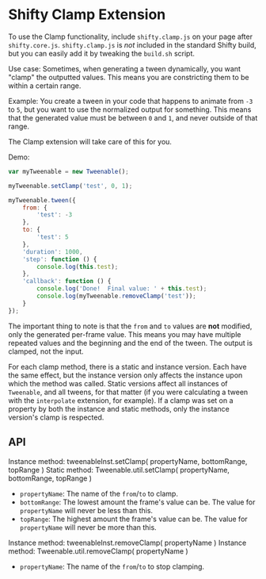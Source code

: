 Shifty Clamp Extension
===

To use the Clamp functionality, include `shifty.clamp.js` on your page after `shifty.core.js`.  `shifty.clamp.js` is _not_ included in the standard Shifty build, but you can easily add it by tweaking the `build.sh` script.

Use case:  Sometimes, when generating a tween dynamically, you want "clamp" the outputted values.  This means you are constricting them to be within a certain range.

Example:  You create a tween in your code that happens to animate from `-3` to `5`, but you want to use the normalized output for something.  This means that the generated value must be between `0` and `1`, and never outside of that range.

The Clamp extension will take care of this for you.

Demo:

````javascript
var myTweenable = new Tweenable();

myTweenable.setClamp('test', 0, 1);

myTweenable.tween({
	from: {
		'test': -3
	},
	to: {
		'test': 5
	},
	'duration': 1000,
	'step': function () {
		console.log(this.test);
	},
	'callback': function () {
		console.log('Done!  Final value: ' + this.test);
		console.log(myTweenable.removeClamp('test'));
	}
});
````

The important thing to note is that the `from` and `to` values are __not__ modified, only the generated per-frame value.  This means you may have multiple repeated values and the beginning and the end of the tween.  The output is clamped, not the input.

For each clamp method, there is a static and instance version.  Each have the same effect, but the instance version only affects the instance upon which the method was called.  Static versions affect all instances of `Tweenable`, and all tweens, for that matter (if you were calculating a tween with the `interpolate` extension, for example).  If a clamp was set on a property by both the instance and static methods, only the instance version's clamp is respected.

API
---

Instance method: tweenableInst.setClamp( propertyName, bottomRange, topRange )
Static method: Tweenable.util.setClamp( propertyName, bottomRange, topRange )

  * `propertyName`: The name of the `from`/`to` to clamp.
  * `bottomRange`: The lowest amount the frame's value can be.  The value for `propertyName` will never be less than this.
  * `topRange`: The highest amount the frame's value can be.  The value for `propertyName` will never be more than this.

Instance method: tweenableInst.removeClamp( propertyName )
Instance method: Tweenable.util.removeClamp( propertyName )

  * `propertyName`: The name of the `from`/`to` to stop clamping.